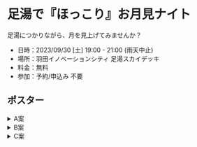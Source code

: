 # 足湯で『ほっこり』お月見ナイト

足湯につかりながら、月を見上げてみませんか？

- 日時：2023/09/30 [土] 19:00 - 21:00 (雨天中止)
- 場所：羽田イノベーションシティ 足湯スカイデッキ
- 料金：無料
- 参加：予約/申込み 不要

## ポスター

<details><summary>A案</summary>

[![A案](https://uc04b7e35ba4dea62d069911a132.previews.dropboxusercontent.com/p/thumb/AB55UvRugxDDBoF8qLU9ujlc0QPPgF8zNZv_Dh0qJwmitnlB4Hz24W9WUQxz3Gqqze8H00t_o4rt8-nvRxQicCUbIJK4lTO6p0AqL1fvrr3_LauUcuD96Mo3LG80w9WStpaatXCxS_0tWZ3OnpWujzueQMUTEeLpIksTsZ1NhiBsL_1bdS6HQm_Vwh5durb6wu7cHOt4Qey7MS3DxG8IEPP6XDwd1Xn5n2OMCg0ItEdhWEzt52vTOqOMvF-VD07aShnawWafDvFw1KruUBjjLSuoMHZr1C34QtPQNmqQgLxDfwWXNQt-maDspKAIJd4yTPi8LH-iQDufi8Gjx0DtY_gpD7uFS-q_zsvHvBsBLiPsmBopex5WSZAEuWGm6SyTuE-mrUacEapG1kXXagKb8b1J/p.png)](https://www.dropbox.com/scl/fo/dfospf0hompz0k04pchs0/h/03%E3%80%80%E3%83%9D%E3%82%B9%E3%82%BF%E3%83%BC/02%E3%80%80%E3%83%9D%E3%82%B9%E3%82%BF%E3%83%BC%E7%AC%AC1%E7%A8%BF?dl=0&preview=A%E6%A1%88.png&subfolder_nav_tracking=1)

</details>

<details><summary>B案</summary>

[![B案](https://uc97707c2ca29b86b01225ea0532.previews.dropboxusercontent.com/p/thumb/AB6le8gnHZ_8D1mu0X35OLaVjTgbtFGTau2jzQ2ja9tC3Fd05eIV3bY21rfbbKqAr49urrJz04m2ehYOJWfuPCxKcFYQxKUocakn5RVFq6j3UDLjzDlwxYFljx7aMFWDGvlz5zQLJtpWSl9qbPOALZXFrVMOwslomnuBCbo6BxRJERWgEXFw_QkdfN3GgRjTeGDQJ3E0RF6VRK0Y1mk1Nl10EerGsmzdbqVsDySgJFXLAXkeLzzPHF-9vEI7q1rvSQEWbjggH3Fep6UgtrhSEFfpwxWMPKx6aWGyPhvncg1zzbXfB0o0fG62AuFJvY_Sr-GwgDcFykNOSKfOytHX3QMfG-_11Rr6ET4RLyJabZDvIriIEjqsJITgvdxBh5DDVz5JIhlRStY8N98V2eurW7JR/p.png)](https://www.dropbox.com/scl/fo/dfospf0hompz0k04pchs0/h/03%E3%80%80%E3%83%9D%E3%82%B9%E3%82%BF%E3%83%BC/02%E3%80%80%E3%83%9D%E3%82%B9%E3%82%BF%E3%83%BC%E7%AC%AC1%E7%A8%BF?dl=0&preview=B%E6%A1%88.png&subfolder_nav_tracking=1)

</details>

<details><summary>C案</summary>

[![C案](https://uc4dedf8c0f93ea17e405b441941.previews.dropboxusercontent.com/p/thumb/AB6rHvu90SVvIGC6CUXm-eQ0g81zMiS0X0rkCI5BkIx_-5zKxftP5hQDQrmTo2WE0ayBYoGN6WbaKsRZGrgHAKW8GfxiFZYvjhZkAjN_EnZsyGqqn3JzIOBKGPmwM9rgmz5VX2m82Zqrg3oXECui9W0vKafgfBBQ5GftwU-y38RtLnT-6RnV6CLj4TSYpdEfSICHu6HUWwx9tkfm4Bcp8ezLdY48dBLJ26jojpxSuLEyXgQKoELCGpzviUh8xUru7uPGr3pMP_OxoZ4xhSvvf788tzJ-bqO7qERxcK4RFDAAXHqzj7xGZX2OOIgabBRO1rDy4sLa-OntLb7bPHeU1GiEhsnq7nQqK0_RMzzdCez1xiD03tr9x9orS594zduCv7DfKEkQ5Xbn5ErasIFejFLQ/p.png)](https://www.dropbox.com/scl/fo/dfospf0hompz0k04pchs0/h/03%E3%80%80%E3%83%9D%E3%82%B9%E3%82%BF%E3%83%BC/02%E3%80%80%E3%83%9D%E3%82%B9%E3%82%BF%E3%83%BC%E7%AC%AC1%E7%A8%BF?dl=0&preview=C%E6%A1%88.png&subfolder_nav_tracking=1)

</details>

